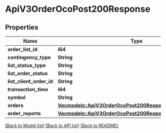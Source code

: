 # ApiV3OrderOcoPost200Response

## Properties

Name | Type | Description | Notes
------------ | ------------- | ------------- | -------------
**order_list_id** | **i64** |  | 
**contingency_type** | **String** |  | 
**list_status_type** | **String** |  | 
**list_order_status** | **String** |  | 
**list_client_order_id** | **String** |  | 
**transaction_time** | **i64** |  | 
**symbol** | **String** |  | 
**orders** | [**Vec<models::ApiV3OrderOcoPost200ResponseOrdersInner>**](_api_v3_order_oco_post_200_response_orders_inner.md) |  | 
**order_reports** | [**Vec<models::ApiV3OrderOcoPost200ResponseOrderReportsInner>**](_api_v3_order_oco_post_200_response_orderReports_inner.md) |  | 

[[Back to Model list]](../README.md#documentation-for-models) [[Back to API list]](../README.md#documentation-for-api-endpoints) [[Back to README]](../README.md)


